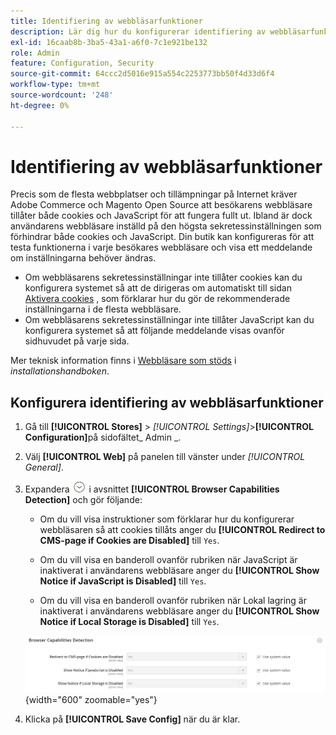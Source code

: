 ```yaml
---
title: Identifiering av webbläsarfunktioner
description: Lär dig hur du konfigurerar identifiering av webbläsarfunktioner och visar ett meddelande om kundens webbläsarinställningar behöver ändras.
exl-id: 16caab8b-3ba5-43a1-a6f0-7c1e921be132
role: Admin
feature: Configuration, Security
source-git-commit: 64ccc2d5016e915a554c2253773bb50f4d33d6f4
workflow-type: tm+mt
source-wordcount: '248'
ht-degree: 0%

---
```


# Identifiering av webbläsarfunktioner

Precis som de flesta webbplatser och tillämpningar på Internet kräver Adobe Commerce och Magento Open Source att besökarens webbläsare tillåter både cookies och JavaScript för att fungera fullt ut. Ibland är dock användarens webbläsare inställd på den högsta sekretessinställningen som förhindrar både cookies och JavaScript. Din butik kan konfigureras för att testa funktionerna i varje besökares webbläsare och visa ett meddelande om inställningarna behöver ändras.

- Om webbläsarens sekretessinställningar inte tillåter cookies kan du konfigurera systemet så att de dirigeras om automatiskt till sidan [Aktivera cookies](../content-design/pages.md#enable-cookies) , som förklarar hur du gör de rekommenderade inställningarna i de flesta webbläsare.
- Om webbläsarens sekretessinställningar inte tillåter JavaScript kan du konfigurera systemet så att följande meddelande visas ovanför sidhuvudet på varje sida.

Mer teknisk information finns i [Webbläsare som stöds](https://experienceleague.adobe.com/docs/commerce-operations/installation-guide/system-requirements.html#supported-browsers) i _installationshandboken_.

## Konfigurera identifiering av webbläsarfunktioner

1. Gå till **[!UICONTROL Stores]** > _[!UICONTROL Settings]_>**[!UICONTROL Configuration]**&#x200B;på sidofältet_ Admin _.

1. Välj **[!UICONTROL Web]** på panelen till vänster under _[!UICONTROL General]_.

1. Expandera ![Expansionsväljaren](../assets/icon-display-expand.png) i avsnittet **[!UICONTROL Browser Capabilities Detection]** och gör följande:

   - Om du vill visa instruktioner som förklarar hur du konfigurerar webbläsaren så att cookies tillåts anger du **[!UICONTROL Redirect to CMS-page if Cookies are Disabled]** till `Yes`.

   - Om du vill visa en banderoll ovanför rubriken när JavaScript är inaktiverat i användarens webbläsare anger du **[!UICONTROL Show Notice if JavaScript is Disabled]** till `Yes`.

   - Om du vill visa en banderoll ovanför rubriken när Lokal lagring är inaktiverat i användarens webbläsare anger du **[!UICONTROL Show Notice if Local Storage is Disabled]** till `Yes`.

   ![Allmän konfiguration - identifiering av webbläsarfunktioner](../configuration-reference/general/assets/web-browser-capabilities-detection.png){width="600" zoomable="yes"}

1. Klicka på **[!UICONTROL Save Config]** när du är klar.
